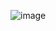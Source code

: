 ![image](https://user-images.githubusercontent.com/99928036/189502092-239a0a7f-df9b-46ef-821c-ed7f9a6f4e76.png)
